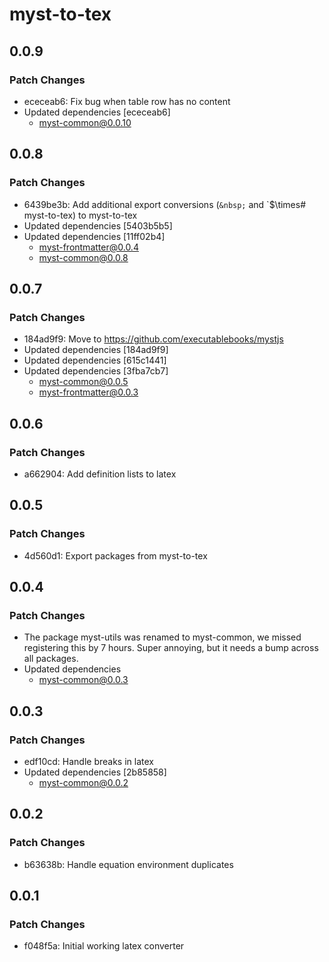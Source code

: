 # myst-to-tex

## 0.0.9

### Patch Changes

- ececeab6: Fix bug when table row has no content
- Updated dependencies [ececeab6]
  - myst-common@0.0.10

## 0.0.8

### Patch Changes

- 6439be3b: Add additional export conversions (`&nbsp;` and `\$\times# myst-to-tex) to myst-to-tex
- Updated dependencies [5403b5b5]
- Updated dependencies [11ff02b4]
  - myst-frontmatter@0.0.4
  - myst-common@0.0.8

## 0.0.7

### Patch Changes

- 184ad9f9: Move to https://github.com/executablebooks/mystjs
- Updated dependencies [184ad9f9]
- Updated dependencies [615c1441]
- Updated dependencies [3fba7cb7]
  - myst-common@0.0.5
  - myst-frontmatter@0.0.3

## 0.0.6

### Patch Changes

- a662904: Add definition lists to latex

## 0.0.5

### Patch Changes

- 4d560d1: Export packages from myst-to-tex

## 0.0.4

### Patch Changes

- The package myst-utils was renamed to myst-common, we missed registering this by 7 hours. Super annoying, but it needs a bump across all packages.
- Updated dependencies
  - myst-common@0.0.3

## 0.0.3

### Patch Changes

- edf10cd: Handle breaks in latex
- Updated dependencies [2b85858]
  - myst-common@0.0.2

## 0.0.2

### Patch Changes

- b63638b: Handle equation environment duplicates

## 0.0.1

### Patch Changes

- f048f5a: Initial working latex converter
